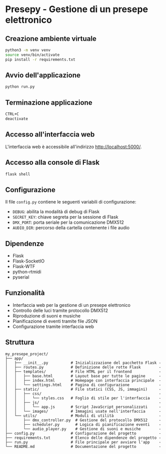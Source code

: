 # Presepy - Gestione di un presepe elettronico

## Creazione ambiente virtuale

```bash
python3 -m venv venv
source venv/bin/activate
pip install -r requirements.txt
```

## Avvio dell'applicazione

```bash
python run.py
```

## Terminazione applicazione

```bash
CTRL+C
deactivate
```

## Accesso all'interfaccia web

L'interfaccia web è accessibile all'indirizzo [http://localhost:5000/](http://localhost:5000/).

## Accesso alla console di Flask

```bash
flask shell
```

## Configurazione

Il file `config.py` contiene le seguenti variabili di configurazione:

- `DEBUG`: abilita la modalità di debug di Flask
- `SECRET_KEY`: chiave segreta per la sessione di Flask
- `DMX_PORT`: porta seriale per la comunicazione DMX512
- `AUDIO_DIR`: percorso della cartella contenente i file audio

## Dipendenze

- Flask
- Flask-SocketIO
- Flask-WTF
- python-rtmidi
- pyserial

## Funzionalità

- Interfaccia web per la gestione di un presepe elettronico
- Controllo delle luci tramite protocollo DMX512
- Riproduzione di suoni e musiche
- Pianificazione di eventi tramite file JSON
- Configurazione tramite interfaccia web


## Struttura

```plaintext
my_presepe_project/
├── app/
│   ├── __init__.py          # Inizializzazione del pacchetto Flask -
│   ├── routes.py            # Definizione delle rotte Flask        -
│   ├── templates/           # File HTML per il frontend            -
│   │   ├── base.html        # Layout base per tutte le pagine      -
│   │   ├── index.html       # Homepage con interfaccia principale  -
│   │   └── settings.html    # Pagina di configurazione             -
│   ├── static/              # File statici (CSS, JS, immagini)     -
│   │   ├── css/                                                    -
│   │   │   └── styles.css   # Foglio di stile per l'interfaccia    -
│   │   ├── js/                                                     -
│   │   │   └── app.js       # Script JavaScript personalizzati     -
│   │   └── images/          # Immagini usate nell'interfaccia      -
│   └── utils/               # Moduli di utilità                    -
│       ├── dmx_controller.py  # Gestione del protocollo DMX512     -
│       ├── scheduler.py       # Logica di pianificazione eventi    -
│       └── audio_player.py    # Gestione di suoni e musiche        -
├── config.py                # Configurazione del progetto          -
├── requirements.txt         # Elenco delle dipendenze del progetto -
├── run.py                   # File principale per avviare l'app    -
└── README.md                # Documentazione del progetto          -

``` 
